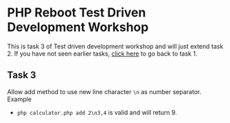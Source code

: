 # PHP Reboot Test Driven Development Workshop

This is task 3 of Test driven development workshop and will just extend task 2. If you have not seen earlier tasks, [click here](README.md) to go back to task 1.

## Task 3

Allow add method to use new line character `\n` as number separator. Example

  - `php calculator.php add 2\n3,4` is valid and will return 9.

